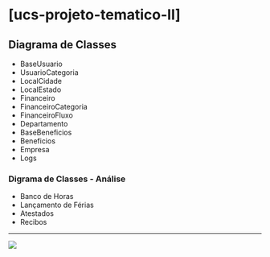 # [ucs-projeto-tematico-ll]

## Diagrama de Classes
- BaseUsuario
- UsuarioCategoria
- LocalCidade
- LocalEstado
- Financeiro
- FinanceiroCategoria
- FinanceiroFluxo
- Departamento
- BaseBeneficios
- Beneficios
- Empresa
- Logs

### Digrama de Classes - Análise
- Banco de Horas
- Lançamento de Férias
- Atestados
- Recibos

___
<img src="https://github.com/FernandoCelmer/ucs-projeto-tematico-ll/blob/master/Documenta%C3%A7%C3%A3o/Diagrama%20Software%20RH/Software%20RH.png">

